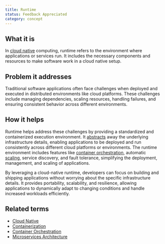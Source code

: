 ```yaml
---
title: Runtime
status: Feedback Appreciated
category: concept
---
```


## What it is

In [cloud native](/cloud-native-apps/) computing, runtime refers to the environment where applications or services run. It includes the necessary components and resources to make software work in a cloud native setup.

## Problem it addresses

Traditional software applications often face challenges when deployed and executed in distributed environments like cloud platforms. 
These challenges include managing dependencies, scaling resources, handling failures, and ensuring consistent behavior across different environments.
 

## How it helps

Runtime helps address these challenges by providing a standardized and containerized execution environment. 
It [abstracts](/abstraction/) away the underlying infrastructure details, enabling applications to be deployed and run consistently across different cloud platforms or environments. 
The runtime environment includes features like [container orchestration](container-orchestration/), automatic [scaling](/auto-scaling/), service discovery, and fault tolerance, simplifying the deployment, management, and scaling of applications.

By leveraging a cloud-native runtime, developers can focus on building and shipping applications without worrying about the specific infrastructure details. It provides portability, scalability, and resilience, allowing applications to dynamically adapt to changing conditions and handle increased workloads efficiently.


## Related terms

- [Cloud Native](https://glossary.cncf.io/cloud-native-apps/)
- [Containerization](https://glossary.cncf.io/containerization/)
- [Container Orchestration](https://glossary.cncf.io/container-orchestration/)
- [Microservices Architecture](https://glossary.cncf.io/microservices-architecture/)
